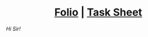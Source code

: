 <h1 align="center"><a href="https://turnipguy30.github.io/Engineering-Folio/" target="_blank">Folio</a> | 
<a href="https://github.com/TurnipGuy30/Engineering-Folio/blob/main/Task%20Sheet.pdf" target="_blank">Task Sheet</a></h1>
<h6>Hi Sir!</h6>
